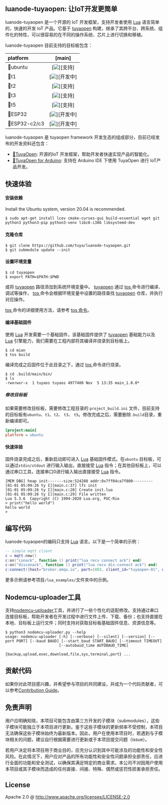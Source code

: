 ## luanode-tuyaopen: 让IoT开发更简单 

luanode-tuyaopen 是一个开源的 IoT 开发框架，支持开发者使用 [Lua](https://github.com/lua/lua)  语言简单的，快速的开发 IoT 产品。它基于 [tuyaopen](https://github.com/tuya/tuyaopen) 构建，继承了其跨平台、跨系统、组件化的特性，可以很容易的在不同的操作系统、芯片上进行切换和移植。

luanode-tuyaopen 目前支持的目标板包含：

| platform |                            [main]                            |
| :------- | :----------------------------------------------------------: |
| 🧩ubuntu  | [![](https://img.shields.io/badge/supported-green.svg)][支持] |
| 🧩t1      | [![](https://img.shields.io/badge/underdevelopment-yellow.svg)][开发中] |
| 🧩t2      | [![](https://img.shields.io/badge/supported-green.svg)][支持] |
| 🧩t3      | [![](https://img.shields.io/badge/supported-green.svg)][支持] |
| 🧩t5      | [![](https://img.shields.io/badge/supported-green.svg)][支持] |
| 🧩ESP32      | [![](https://img.shields.io/badge/underdevelopment-yellow.svg)][开发中] |
| 🧩ESP32-c2/c3     | [![](https://img.shields.io/badge/underdevelopment-yellow.svg)][开发中] |


luanode-tuyaopen 是 tuyaopen framework 开发生态的组成部分，目前已经发布的开发资料还包含：

* [🚀TuyaOpen](https://github.com/tuya/tuyaopen): 开源的IoT 开发框架，帮助开发者快速实现产品的智能化。  
* [🚀TuyaOpen for Arduino](https://github.com/tuya/arduino-tuyaopen): 支持在 Arduino IDE 下使用 TuyaOpen 进行 IoT产品开发。



## 快速体验

#### 安装依赖

Install the Ubuntu system, version 20.04 is recommended.

```
$ sudo apt-get install lcov cmake-curses-gui build-essential wget git python3 python3-pip python3-venv libc6-i386 libsystemd-dev
```



#### 克隆仓库

```
$ git clone https://github.com/tuya/luanode-tuyaopen.git
$ git submodule update --init
```



#### 设置环境变量

```
$ cd tuyaopen
$ export PATH=$PATH:$PWD
```

或将 [tuyaopen](https://github.com/tuya/tuyaopen) 路径添加到系统环境变量中。 [tuyaopen](https://github.com/tuya/tuyaopen)  通过  [tos ](https://github.com/tuya/tuyaopen/blob/master/docs/zh/tos_guide.md) 命令进行编译、调试等操作， [tos ](https://github.com/tuya/tuyaopen/blob/master/docs/zh/tos_guide.md) 命令会根据环境变量中设置的路径查找  [tuyaopen](https://github.com/tuya/tuyaopen)  仓库，并执行对应操作。

 [tos ](https://github.com/tuya/tuyaopen/blob/master/docs/zh/tos_guide.md) 命令的详细使用方法，请参考 [tos 命令](https://github.com/tuya/tuyaopen/blob/master/docs/zh/tos_guide.md)。



#### 编译基础固件

使用 [Lua](https://github.com/lua/lua) 开发需要一个基础固件，该基础固件提供了 [tuyaopen](https://github.com/tuya/tuyaopen) 基础能力以及  [Lua](https://github.com/lua/lua) 引擎能力，我们需要在工程内部将其编译并烧录到目标板上。

```shell
$ cd mian
$ tos build
```

编译完成之后固件位于此目录之下，通过 [tos ](https://github.com/tuya/tuyaopen/blob/master/docs/zh/tos_guide.md) 命令进行烧录。

```shell
$ cd .build/main/bin/
$ ls
-rwxrwxr-x  1 tuyaos tuyaos 4977400 Nov  5 13:35 main_1.0.0*
```

##### 修改目标板

如果需要修改目标板，需要修改工程目录的 `project_build.ini` 文件，目前支持的目标板有`ubuntu`、`t1`、`t2`、 `t3`、 `t5`。修改完成之后，需要删除`.build`目录，重新编译即可。

```ini
[project:main]
platform = ubuntu
```



#### 快速体验

固件烧录完成之后，重新启动即可进入 [Lua](https://github.com/lua/lua) 基础固件模式。在`ubuntu` 目标板，可以通过`stdin/stdout` 进行输入输出，直接接受 [Lua](https://github.com/lua/lua) 指令；在其他目标板上，可以通过串口工具，连接串口0进行输入输出直接接受 [Lua](https://github.com/lua/lua) 指令。

```shell
[MEM DBG] heap init-------size:524288 addr:0x7ff04ca7f800---------
[01-01 05:09:26 ty I][main.c:37] lfs init
[01-01 05:09:26 ty I][main.c:20] Create init.lua
[01-01 05:09:26 ty I][main.c:29] File written
Lua 5.3.6  Copyright (C) 1994-2020 Lua.org, PUC-Rio
> print("hello world")
hello world
> 
```



## 编写代码

luanode-tuyaopen的编码只支持 [Lua](https://github.com/lua/lua) 语言。以下是一个简单的示例：

```lua
-- simple mqtt client
c = mqtt.new() 
c:on("conack", function () print("lua recv connect ack") end)
c:on("disconack", function () print("lua recv dis-connect ack") end)
c:connect({host="broker.emqx.io", port=1883, client_id="tuyaopen-01", user_name="emqx", passwd="public"})
```

更多示例请参考项目`/lua_examples/`文件夹中的示例。



## Nodemcu-uploader工具

支持[nodemcu-uploader](https://github.com/kmpm/nodemcu-uploader)工具，并进行了一些个性化的适配修改。支持通过串口连接目标板，帮助开发者在开发过程中进行文件上传、下载、备份；也支持直接在本地、目标板上运行文件；同时支持对获取目标板基础固件信息、资源信息等。

```shell
$ python3 nodemcu-uploader.py --help
usage: nodemcu-uploader [-h] [--verbose] [--silent] [--version] [--port PORT] [--baud BAUD] [--start_baud START_BAUD] [--timeout TIMEOUT]
                        [--autobaud_time AUTOBAUD_TIME]
                        {backup,upload,exec,download,file,sys,terminal,port} ...
```



## 贡献代码

如果你对此项目感兴趣，并希望参与项目的共同建设，并成为一个代码贡献者，可以参考[Contirbution Guide](https://github.com/tuya/tuyaopen/blob/master/docs/en/contribute_guide.md)。



## 免责声明

用户应明确知晓，本项目可能包含由第三方开发的子模块（submodules），这些子模块可能独立于本项目进行更新。鉴于这些子模块的更新频率不受控制，本项目无法确保这些子模块始终为最新版本。因此，用户在使用本项目时，若遇到与子模块相关的问题，建议自行根据需要进行更新或于本项目提交问题（issue）。

若用户决定将本项目用于商业目的，应充分认识到其中可能涉及的功能性和安全性风险。在此情况下，用户应对产品的所有功能性和安全性问题承担全部责任，应进行全面的功能和安全测试，以确保其满足特定的商业需求。本公司不对因用户使用本项目或其子模块而造成的任何直接、间接、特殊、偶然或惩罚性损害承担责任。

## License

Apache 2.0 @ http://www.apache.org/licenses/LICENSE-2.0